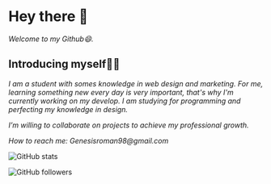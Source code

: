 # Hey there 👋
 _Welcome to my Github😄._
  
## Introducing myself👨‍💻
   _I am a student with somes knowledge in web design and marketing. 
  For me, learning something new every day is very important, that's why I'm currently working on my develop.
  I am studying for programming and perfecting my knowledge in design._
  
  _I’m willing to collaborate on projects to achieve my professional growth._
  
_How to reach me: Genesisroman98@gmail.com_

![GitHub stats](https://github-readme-stats.vercel.app/api?username=Genesiroman&show_icons=true&theme=radical)

<img alt="GitHub followers" src="https://img.shields.io/github/followers/Genesiroman?style=social">
